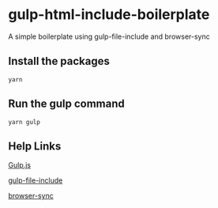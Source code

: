 # gulp-html-include-boilerplate
A simple boilerplate using gulp-file-include and browser-sync

## Install the packages
```
yarn
```

## Run the gulp command
```
yarn gulp
```

## Help Links

[Gulp.js](http://gulpjs.com/)

[gulp-file-include](https://www.npmjs.com/package/gulp-file-include)

[browser-sync](https://www.browsersync.io/docs/gulp)

